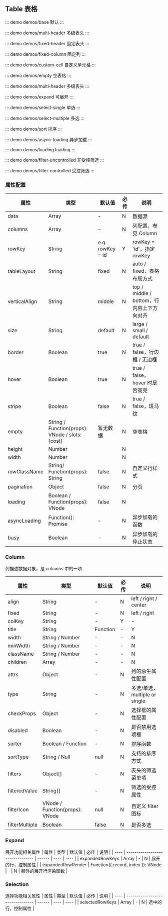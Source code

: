 ## Table 表格

::: demo demos/base 默认
:::

::: demo demos/multi-header 多级表头
:::

::: demo demos/fixed-header 固定表头
:::

::: demo demos/fixed-column 固定列
:::

::: demo demos/custom-cell 自定义单元格
:::

::: demo demos/empty 空表格
:::

::: demo demos/multi-header 多级表头
:::

::: demo demos/expand 可展开
:::

::: demo demos/select-single 单选
:::

::: demo demos/select-multiple 多选
:::

::: demo demos/sort 排序
:::

::: demo demos/async-loading 异步加载
:::

::: demo demos/loading loading
:::

::: demo demos/filter-uncontrolled 非受控筛选
:::

::: demo demos/filter-controlled 受控筛选
:::

### 属性配置

| 属性          | 类型                                            | 默认值           | 必传 | 说明                                      |
| ------------- | ----------------------------------------------- | ---------------- | ---- | ----------------------------------------- |
| data          | Array<any>                                      | -                | N    | 数据源                                    |
| columns       | Array<any>                                      | -                | N    | 列配置，参见 Column                       |
| rowKey        | String                                          | e.g. rowKey = id | Y    | rowKey = 'id'，指定 rowKey                |
| tableLayout   | String                                          | fixed            | N    | auto / fixed，表格布局方式                |
| verticalAlign | String                                          | middle           | N    | top / middle / bottom，行内容上下方向对齐 |
| size          | String                                          | default          | N    | large / small / default                   |
| border        | Boolean                                         | true             | N    | true / false，行边框 / 无边框             |
| hover         | Boolean                                         | true             | N    | true / false，hover 时是否高亮            |
| stripe        | Boolean                                         | false            | N    | true / false，斑马纹                      |
| empty         | String / Function(props): VNode / slots: {cost} | 暂无数据         | N    | 空表格                                    |
| height        | Number                                          |                  | N    |                                           |
| width         | Number                                          |                  | N    |                                           |
| rowClassName  | String/ Function(props): String                 | false            | N    | 自定义行样式                              |
| pagination    | Object                                          | false            | N    | 分页                                      |
| loading       | Boolean / Function(props): VNode                | false            | N    |                                           |
| asyncLoading  | Function(): Promise                             | -                | N    | 异步加载的函数                            |
| busy          | Boolean                                         | -                | N    | 异步加载的停止状态                        |

### Column

列描述数据对象，是 columns 中的一项

| 属性           | 类型                           | 默认值   | 必传 | 说明                          |
| -------------- | ------------------------------ | -------- | ---- | ----------------------------- |
| align          | String                         | -        | N    | left / right / center         |
| fixed          | String                         | -        | N    | left / right                  |
| colKey         | String                         | -        | Y    | -                             |
| title          | String                         | Function | -    | Y                             | 列标题 |
| width          | String / Number                | -        | -    | N                             | - |
| minWidth       | String / Number                | -        | -    | N                             | - |
| className      | String / Number                | -        | -    | N                             | 列样式 |
| children       | Array<any>                     | -        | -    | N                             | 多级表头 |
| attrs          | Object                         | -        | N    | 列的原生属性配置              |
| type           | String                         | -        | N    | 多选/单选，multiple or single |
| checkProps     | Object                         | -        | N    | 选择框的属性配置              |
| disabled       | Boolean                        | -        | N    | 是否禁用选项框                |
| sorter         | Boolean / Function             | -        | N    | 排序函数                      |
| sortType       | String / Null                  | null     | N    | 支持的排序方式                |
| filters        | Object[]                       | -        | N    | 表头的筛选菜单项              |
| filteredValue  | String[]                       | -        | N    | 筛选的受控属性                |
| filterIcon     | VNode / Function(props): VNode | null     | N    | 自定义 filter 图标            |
| filterMultiple | Boolean                        | false    | N    | 是否多选                      |

### Expand

展开功能相关属性
| 属性 | 类型 | 默认值 | 必传 | 说明 |
| ---- | -------------------------------- | ------ | ---- | ---- |
| expandedRowKeys | Array | - | N | 展开的行，控制属性 |
| expandedRowRender | Function({ record, index }): VNode | - | N | 额外的展开行渲染函数 |

### Selection

选择功能相关属性
| 属性 | 类型 | 默认值 | 必传 | 说明 |
| ---- | -------------------------------- | ------ | ---- | ---- |
| selectedRowKeys | Array | - | N | 选中的行，控制属性 |

